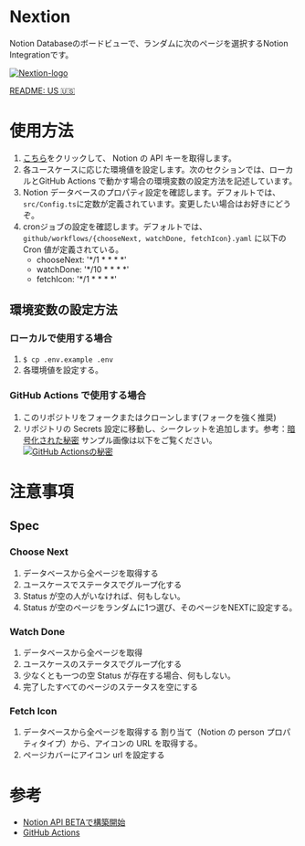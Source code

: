 # Nextion

Notion Databaseのボードビューで、ランダムに次のページを選択するNotion Integrationです。

[![Nextion-logo](https://github.com/tam-bourine/Nextion/blob/main/docs/images/Nextion-log.png)](https://github.com/tam-bourine/Nextion/blob/main/docs/images/Nextion-log.png)

[README: US 🇺🇸 ](https://github.com/tam-bourine/Nextion/blob/main/READMEP.md)

# 使用方法

1. [こちら](https://developers.notion.com/)をクリックして、 Notion の API キーを取得します。
1. 各ユースケースに応じた環境値を設定します。次のセクションでは、ローカルとGitHub Actions で動かす場合の環境変数の設定方法を記述しています。
1. Notion データベースのプロパティ設定を確認します。デフォルトでは、`src/Config.ts`に定数が定義されています。変更したい場合はお好きにどうぞ。
1. cronジョブの設定を確認します。デフォルトでは、`github/workflows/{chooseNext, watchDone, fetchIcon}.yaml` に以下の Cron 値が定義されている。
    - chooseNext: '*/1 * * * *'
    - watchDone: '*/10 * * * *'
    - fetchIcon: '*/1 * * * *'

## 環境変数の設定方法

### ローカルで使用する場合

1. `$ cp .env.example .env`
1. 各環境値を設定する。
### GitHub Actions で使用する場合

1. このリポジトリをフォークまたはクローンします(フォークを強く推奨)
1. リポジトリの Secrets 設定に移動し、シークレットを追加します。参考：[暗号化された秘密](https://docs.github.com/en/actions/security-guides/encrypted-secrets) サンプル画像は以下をご覧ください。
    [![GitHub Actionsの秘密](https://github.com/tam-bourine/Nextion/blob/main/docs/images/github-setttings-Secrets.png)](https://github.com/tam-bourine/Nextion/blob/main/docs/images/github-setttings-Secrets.png)

# 注意事項

## Spec

### Choose Next

1. データベースから全ページを取得する
1. ユースケースでステータスでグループ化する
1. Status が空の人がいなければ、何もしない。
1. Status が空のページをランダムに1つ選び、そのページをNEXTに設定する。

### Watch Done

1. データベースから全ページを取得
1. ユースケースのステータスでグループ化する
1. 少なくとも一つの空 Status が存在する場合、何もしない。
1. 完了したすべてのページのステータスを空にする

### Fetch Icon

1. データベースから全ページを取得する
割り当て（Notion の person プロパティタイプ）から、アイコンの URL を取得する。
1. ページカバーにアイコン url を設定する


# 参考

- [Notion API BETAで構築開始](https://developers.notion.com/)
- [GitHub Actions](https://github.co.jp/features/actions)